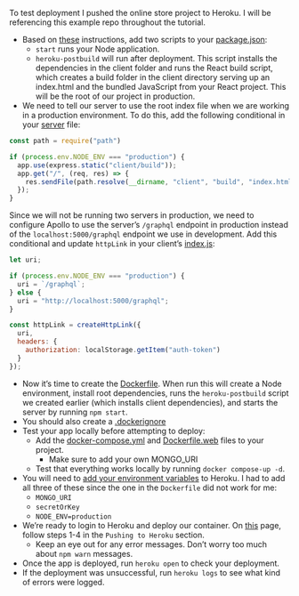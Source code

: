 To test deployment I pushed the online store project to Heroku. I will be referencing this example repo throughout the tutorial.

* Based on [these](https://open.appacademy.io/learn/swe-online/swe-online---graphql-curriculum/deploying-with-graphql-and-apollo) instructions, add two scripts to your [package.json](https://github.com/trevoruptain/ExampleDockerDeployment/blob/master/package.json):
  * `start` runs your Node application.
  * `heroku-postbuild` will run after deployment. This script installs the dependencies in the client folder and runs the React build script, which creates a build folder in the client directory serving up an index.html and the bundled JavaScript from your React project. This will be the root of our project in production.
* We need to tell our server to use the root index file when we are working in a production environment. To do this, add the following conditional in your [server](https://github.com/trevoruptain/ExampleDockerDeployment/blob/master/server/server.js) file:

```javascript
const path = require("path")

if (process.env.NODE_ENV === "production") {
  app.use(express.static("client/build"));
  app.get("/", (req, res) => {
    res.sendFile(path.resolve(__dirname, "client", "build", "index.html"));
  });
}
```

Since we will not be running two servers in production, we need to configure Apollo to use the server’s `/graphql` endpoint in production instead of the `localhost:5000/graphql` endpoint we use in development. Add this conditional and update `httpLink` in your client’s [index.js](https://github.com/trevoruptain/ExampleDockerDeployment/blob/master/client/src/index.js):

```JavaScript
let uri;

if (process.env.NODE_ENV === "production") {
  uri = `/graphql`;
} else {
  uri = "http://localhost:5000/graphql";
}

const httpLink = createHttpLink({
  uri,
  headers: {
    authorization: localStorage.getItem("auth-token")
  }
});
```

* Now it’s time to create the [Dockerfile](https://github.com/trevoruptain/ExampleDockerDeployment/blob/master/Dockerfile). When run this will create a Node environment, install root dependencies, runs the `heroku-postbuild` script we created earlier (which installs client dependencies), and starts the server by running `npm start`.
* You should also create a [.dockerignore](https://github.com/trevoruptain/ExampleDockerDeployment/blob/master/.dockerignore)
* Test your app locally before attempting to deploy:
  * Add the [docker-compose.yml](https://github.com/trevoruptain/ExampleDockerDeployment/blob/master/docker-compose.yml) and [Dockerfile.web](https://github.com/trevoruptain/ExampleDockerDeployment/blob/master/Dockerfile.web) files to your project.
    * Make sure to add your own MONGO_URI
  * Test that everything works locally by running `docker compose-up -d`.
* You will need to [add your environment variables](https://devcenter.heroku.com/articles/config-vars) to Heroku. I had to add all three of these since the one in the `Dockerfile` did not work for me:
  * `MONGO_URI`
  * `secretOrKey`
  * `NODE_ENV=production`
* We’re ready to login to Heroku and deploy our container. On [this](https://open.appacademy.io/learn/swe-online/swe-online---docker-curriculum/example-docker-push-to-heroku) page, follow steps 1-4 in the `Pushing to Heroku` section.
  * Keep an eye out for any error messages. Don’t worry too much about `npm warn` messages.
* Once the app is deployed, run `heroku open` to check your deployment.
* If the deployment was unsuccessful, run `heroku logs` to see what kind of errors were logged.

